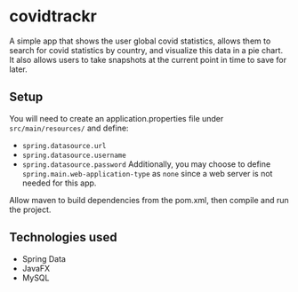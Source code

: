 # covidtrackr
A simple app that shows the user global covid statistics, allows them to search for covid statistics by country, and visualize this data in a pie chart. It also allows users to take snapshots at the current point in time to save for later.

## Setup
You will need to create an application.properties file under `src/main/resources/` and define:
- `spring.datasource.url`
- `spring.datasource.username`
- `spring.datasource.password`
Additionally, you may choose to define `spring.main.web-application-type` as `none` since a web server is not needed for this app.

Allow maven to build dependencies from the pom.xml, then compile and run the project.

## Technologies used
- Spring Data
- JavaFX
- MySQL
